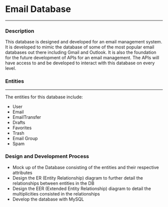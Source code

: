 # Email Database
---
### Description 
This database is designed and developed for an email management system. It is developed to mimic the database of some of the most popular email databases out there including Gmail and Outlook. It is also the foundation for the future development of APIs for an email management. The APIs will have access to and be developed to interact with this database on every level.

### Entities
---
The entities for this database include:
- User 
- Email
- EmailTransfer
- Drafts
- Favorites
- Trash
- Email Group
- Spam

### Design and Development Process
- Mock up of the Database consisting of the entities and their respective attributes
- Design the ER (Entity Relationship) diagram to further detail the relationships between entities in the DB
- Design the EER (Extended Entity Relationship) diagram to detail the multiplicities consisted in the relationships
- Develop the database with MySQL
